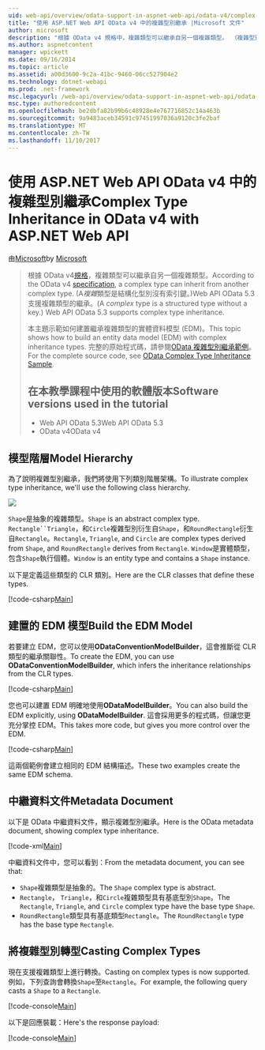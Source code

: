 ```yaml
---
uid: web-api/overview/odata-support-in-aspnet-web-api/odata-v4/complex-type-inheritance-in-odata-v4
title: "使用 ASP.NET Web API OData v4 中的複雜型別繼承 |Microsoft 文件"
author: microsoft
description: "根據 OData v4 規格中，複雜類型可以繼承自另一個複雜類型。 （複雜型別是結構化的型別沒有索引鍵）。Web API..."
ms.author: aspnetcontent
manager: wpickett
ms.date: 09/16/2014
ms.topic: article
ms.assetid: a00d3600-9c2a-41bc-9460-06cc527904e2
ms.technology: dotnet-webapi
ms.prod: .net-framework
msc.legacyurl: /web-api/overview/odata-support-in-aspnet-web-api/odata-v4/complex-type-inheritance-in-odata-v4
msc.type: authoredcontent
ms.openlocfilehash: be2dbfa82b99b6c48928e4e767716852c14a463b
ms.sourcegitcommit: 9a9483aceb34591c97451997036a9120c3fe2baf
ms.translationtype: MT
ms.contentlocale: zh-TW
ms.lasthandoff: 11/10/2017
---
```

<a name="complex-type-inheritance-in-odata-v4-with-aspnet-web-api"></a><span data-ttu-id="f7e37-104">使用 ASP.NET Web API OData v4 中的複雜型別繼承</span><span class="sxs-lookup"><span data-stu-id="f7e37-104">Complex Type Inheritance in OData v4 with ASP.NET Web API</span></span>
====================
<span data-ttu-id="f7e37-105">由[Microsoft](https://github.com/microsoft)</span><span class="sxs-lookup"><span data-stu-id="f7e37-105">by [Microsoft](https://github.com/microsoft)</span></span>

> <span data-ttu-id="f7e37-106">根據 OData v4[規格](http://www.odata.org/documentation/odata-version-4-0/)，複雜類型可以繼承自另一個複雜類型。</span><span class="sxs-lookup"><span data-stu-id="f7e37-106">According to the OData v4 [specification](http://www.odata.org/documentation/odata-version-4-0/), a complex type can inherit from another complex type.</span></span> <span data-ttu-id="f7e37-107">(A*複雜*類型是結構化型別沒有索引鍵。)Web API OData 5.3 支援複雜類型的繼承。</span><span class="sxs-lookup"><span data-stu-id="f7e37-107">(A *complex* type is a structured type without a key.) Web API OData 5.3 supports complex type inheritance.</span></span>
> 
> <span data-ttu-id="f7e37-108">本主題示範如何建置繼承複雜類型的實體資料模型 (EDM)。</span><span class="sxs-lookup"><span data-stu-id="f7e37-108">This topic shows how to build an entity data model (EDM) with complex inheritance types.</span></span> <span data-ttu-id="f7e37-109">完整的原始程式碼，請參閱[OData 複雜型別繼承範例](http://aspnet.codeplex.com/sourcecontrol/latest#Samples/WebApi/OData/v4/ODataComplexTypeInheritanceSample/ReadMe.txt)。</span><span class="sxs-lookup"><span data-stu-id="f7e37-109">For the complete source code, see [OData Complex Type Inheritance Sample](http://aspnet.codeplex.com/sourcecontrol/latest#Samples/WebApi/OData/v4/ODataComplexTypeInheritanceSample/ReadMe.txt).</span></span>
> 
> ## <a name="software-versions-used-in-the-tutorial"></a><span data-ttu-id="f7e37-110">在本教學課程中使用的軟體版本</span><span class="sxs-lookup"><span data-stu-id="f7e37-110">Software versions used in the tutorial</span></span>
> 
> 
> - <span data-ttu-id="f7e37-111">Web API OData 5.3</span><span class="sxs-lookup"><span data-stu-id="f7e37-111">Web API OData 5.3</span></span>
> - <span data-ttu-id="f7e37-112">OData v4</span><span class="sxs-lookup"><span data-stu-id="f7e37-112">OData v4</span></span>


## <a name="model-hierarchy"></a><span data-ttu-id="f7e37-113">模型階層</span><span class="sxs-lookup"><span data-stu-id="f7e37-113">Model Hierarchy</span></span>

<span data-ttu-id="f7e37-114">為了說明複雜型別繼承，我們將使用下列類別階層架構。</span><span class="sxs-lookup"><span data-stu-id="f7e37-114">To illustrate complex type inheritance, we'll use the following class hierarchy.</span></span>

![](complex-type-inheritance-in-odata-v4/_static/image1.png)

<span data-ttu-id="f7e37-115">`Shape`是抽象的複雜類型。</span><span class="sxs-lookup"><span data-stu-id="f7e37-115">`Shape` is an abstract complex type.</span></span> <span data-ttu-id="f7e37-116">`Rectangle``Triangle`，和`Circle`複雜型別衍生自`Shape`，和`RoundRectangle`衍生自`Rectangle`。</span><span class="sxs-lookup"><span data-stu-id="f7e37-116">`Rectangle`, `Triangle`, and `Circle` are complex types derived from `Shape`, and `RoundRectangle` derives from `Rectangle`.</span></span> <span data-ttu-id="f7e37-117">`Window`是實體類型，包含`Shape`執行個體。</span><span class="sxs-lookup"><span data-stu-id="f7e37-117">`Window` is an entity type and contains a `Shape` instance.</span></span>

<span data-ttu-id="f7e37-118">以下是定義這些類型的 CLR 類別。</span><span class="sxs-lookup"><span data-stu-id="f7e37-118">Here are the CLR classes that define these types.</span></span>

[!code-csharp[Main](complex-type-inheritance-in-odata-v4/samples/sample1.cs)]

## <a name="build-the-edm-model"></a><span data-ttu-id="f7e37-119">建置的 EDM 模型</span><span class="sxs-lookup"><span data-stu-id="f7e37-119">Build the EDM Model</span></span>

<span data-ttu-id="f7e37-120">若要建立 EDM，您可以使用**ODataConventionModelBuilder**，這會推斷從 CLR 類型的繼承關聯性。</span><span class="sxs-lookup"><span data-stu-id="f7e37-120">To create the EDM, you can use **ODataConventionModelBuilder**, which infers the inheritance relationships from the CLR types.</span></span>

[!code-csharp[Main](complex-type-inheritance-in-odata-v4/samples/sample2.cs)]

<span data-ttu-id="f7e37-121">您也可以建置 EDM 明確地使用**ODataModelBuilder**。</span><span class="sxs-lookup"><span data-stu-id="f7e37-121">You can also build the EDM explicitly, using **ODataModelBuilder**.</span></span> <span data-ttu-id="f7e37-122">這會採用更多的程式碼，但讓您更充分掌控 EDM。</span><span class="sxs-lookup"><span data-stu-id="f7e37-122">This takes more code, but gives you more control over the EDM.</span></span>

[!code-csharp[Main](complex-type-inheritance-in-odata-v4/samples/sample3.cs)]

<span data-ttu-id="f7e37-123">這兩個範例會建立相同的 EDM 結構描述。</span><span class="sxs-lookup"><span data-stu-id="f7e37-123">These two examples create the same EDM schema.</span></span>

## <a name="metadata-document"></a><span data-ttu-id="f7e37-124">中繼資料文件</span><span class="sxs-lookup"><span data-stu-id="f7e37-124">Metadata Document</span></span>

<span data-ttu-id="f7e37-125">以下是 OData 中繼資料文件，顯示複雜型別繼承。</span><span class="sxs-lookup"><span data-stu-id="f7e37-125">Here is the OData metadata document, showing complex type inheritance.</span></span>

[!code-xml[Main](complex-type-inheritance-in-odata-v4/samples/sample4.xml?highlight=13,17,25,30)]

<span data-ttu-id="f7e37-126">中繼資料文件中，您可以看到：</span><span class="sxs-lookup"><span data-stu-id="f7e37-126">From the metadata document, you can see that:</span></span>

- <span data-ttu-id="f7e37-127">`Shape`複雜類型是抽象的。</span><span class="sxs-lookup"><span data-stu-id="f7e37-127">The `Shape` complex type is abstract.</span></span>
- <span data-ttu-id="f7e37-128">`Rectangle`， `Triangle`，和`Circle`複雜類型具有基底型別`Shape`。</span><span class="sxs-lookup"><span data-stu-id="f7e37-128">The `Rectangle`, `Triangle`, and `Circle` complex type have the base type `Shape`.</span></span>
- <span data-ttu-id="f7e37-129">`RoundRectangle`類型具有基底類型`Rectangle`。</span><span class="sxs-lookup"><span data-stu-id="f7e37-129">The `RoundRectangle` type has the base type `Rectangle`.</span></span>

## <a name="casting-complex-types"></a><span data-ttu-id="f7e37-130">將複雜型別轉型</span><span class="sxs-lookup"><span data-stu-id="f7e37-130">Casting Complex Types</span></span>

<span data-ttu-id="f7e37-131">現在支援複雜類型上進行轉換。</span><span class="sxs-lookup"><span data-stu-id="f7e37-131">Casting on complex types is now supported.</span></span> <span data-ttu-id="f7e37-132">例如，下列查詢會轉換`Shape`至`Rectangle`。</span><span class="sxs-lookup"><span data-stu-id="f7e37-132">For example, the following query casts a `Shape` to a `Rectangle`.</span></span>

[!code-console[Main](complex-type-inheritance-in-odata-v4/samples/sample5.cmd)]

<span data-ttu-id="f7e37-133">以下是回應裝載：</span><span class="sxs-lookup"><span data-stu-id="f7e37-133">Here's the response payload:</span></span>

[!code-console[Main](complex-type-inheritance-in-odata-v4/samples/sample6.cmd)]
